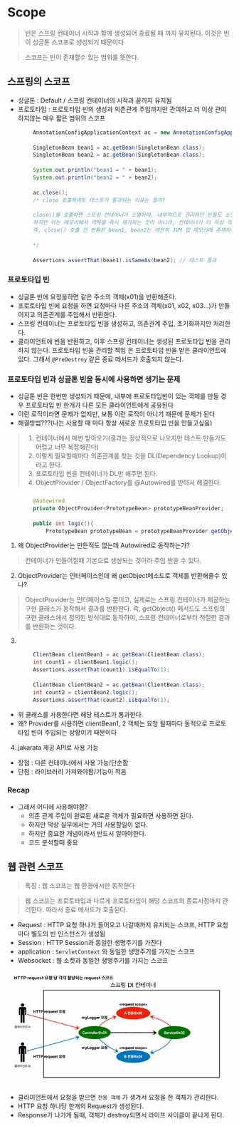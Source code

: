 # Scope

> 빈은 스프링 컨테이너 시작과 함께 생성되어 종료될 때 까지 유지된다.
> 이것은 빈이 싱글톤 스코프로 생성되기 떄문이다

> 스코프는 빈이 존재할수 있는 범위를 뜻한다.

## 스프링의 스코프

- 싱글톤 : Default / 스프링 컨테이너의 시작과 끝까지 유지됨
- 프로토타입 : 프로토타입 빈의 생성과 의존관계 주입까지만 관여하고 더 이상 관여하지않는 매우 짧은 범위의 스코프

```java
        AnnotationConfigApplicationContext ac = new AnnotationConfigApplicationContext(SingletonBean.class);

        SingletonBean bean1 = ac.getBean(SingletonBean.class);
        SingletonBean bean2 = ac.getBean(SingletonBean.class);

        System.out.println("bean1 = " + bean1);
        System.out.println("bean2 = " + bean2);

        ac.close();
        /* close 호출하여도 테스트가 통과되는 이유는 뭘까?

        close()를 호출하면 스프링 컨테이너가 소멸하며, 내부적으로 관리하던 빈들도 소멸된다.
        하지만 이는 메모리에서 객체를 즉시 제거하는 것이 아니라, 컨테이너가 더 이상 객체를 관리하지 않는다는 의미다.
        즉, close() 호출 전 반환된 bean1, bean2는 여전히 JVM 힙 메모리에 존재하며, GC가 처리하기 전까지는 사용할 수 있다.
         
        */
        
        Assertions.assertThat(bean1).isSameAs(bean2); // 테스트 통과
```

### 프로토타입 빈

- 싱글톤 빈에 요청을하면 같은 주소의 객체(x01)을 반환해준다.
- 프로토타입 빈에 요청을 하면 요청마다 다른 주소의 객체(x01, x02, x03...)가 만들어지고 의존관계를 주입해서 반환한다.
- 스프링 컨테이너는 프로토타입 빈을 생성하고, 의존관계 주입, 초기화까지만 처리한다.
- 클라이언트에 빈을 반환하고, 이후 스프링 컨테이너는 생성된 프로토타입 빈을 관리하지 않는다. 프로토타입 빈을 관리할 책임
은 프로토타입 빈을 받은 클라이언트에 있다. 그래서 `@PreDestroy` 같은 종료 메서드가 호출되지 않는다.

### 프로토타입 빈과 싱글톤 빈을 동시에 사용하면 생기는 문제

- 싱글톤 빈은 한번만 생성되기 때문에, 내부에 프로토타입빈이 있는 객체를 만들 경우 프로토타입 빈 한개가 다른 모든 클라이언트에게 공유된다
- 이런 로직이라면 문제가 없지만, 보통 이런 로직이 아니기 때문에 문제가 된다
- 해결방법???(나는 사용할 때 마다 항상 새로운 프로토타입 빈을 만들고싶음)

> 1. 컨테이너에서 매번 받아오기(결과는 정상적으로 나오지만 테스트 만들기도 어렵고 너무 복잡해진다)
> 2. 이렇게 필요할때마다 의존관계를 찾는 것을 DL(Dependency Lookup)이라고 한다.
> 3. 프로토타입 빈을 컨테이너가 DL만 해주면 된다.
> 4. ObjectProvider / ObjectFactory를 @Autowired를 받아서 해결한다.

###
```java
        @Autowired
        private ObjectProvider<PrototypeBean> prototypeBeanProvider;

        public int logic(){
            PrototypeBean prototypeBean = prototypeBeanProvider.getObject();
```
1. 왜 ObjectProvider<PrototypeBean>는 만든적도 없는데 Autowired로 동작하는가?
> 컨테이너가 만들어질때 기본으로 생성되는 것이라 주입 받을 수 있다.

2. ObjectProvider는 인터페이스인데 왜 getObject메소드로 객체를 반환해줄수 있나?
> ObjectProvider는 인터페이스일 뿐이고, 실제로는 스프링 컨테이너가 제공하는 구현 클래스가 동작해서
> 결과를 반환한다. 즉, getObject() 메서드도 스프링의 구현 클래스에서 정의된 방식대로 동작하여,
> 스프링 컨테이너로부터 적절한 결과를 반환하는 것이다.

3. 
```java
        ClientBean clientBean1 = ac.getBean(ClientBean.class);
        int count1 = clientBean1.logic();
        Assertions.assertThat(count1).isEqualTo(1);

        ClientBean clientBean2 = ac.getBean(ClientBean.class);
        int count2 = clientBean2.logic();
        Assertions.assertThat(count2).isEqualTo(1);
```
- 위 클래스를 사용한다면 해당 테스트가 통과한다.
- 왜? Provider를 사용하면  clientBean1, 2 객체는 요청 될때마다 동적으로 프로토타입 빈이 주입되는 상황이기 때문이다

4. jakarata 제공 API로 사용 가능
- 장점 : 다른 컨테이너에서 사용 가능/단순함
- 단점 : 라이브러리 가져와야함/기능이 적음

### Recap
- 그래서 어디에 사용해야함?
    - 의존 관계 주입이 완료된 새로운 객체가 필요하면 사용하면 된다.
    - 하지만 막상 실무에서는 거의 사용할일이 없다.
    - 하지만 중요한 개념이라서 반드시 알아야한다.
    - 코드 분석할때 중요


## 웹 관련 스코프

> 특징 : 웹 스코프는 웹 환경에서만 동작한다

> 웹 스코프는 프로토타입과 다르게 프로토타입이 해당 스코프의 종료시점까지 관리한다. 따라서 종료 메서드가 호출된다.

- Request : HTTP 요청 하나가 들어오고 나갈때까지 유지되는 스코프, HTTP 요청 마다 별도의 빈 인스턴스가 생성됨
- Session : HTTP Session과 동일한 생명주기를 가진다
- application : `ServletContext` 와 동일한 생명주기를 가지는 스코프
- Websocket : 웹 소켓과 동일한 생명주기를 가지는 스코프

![scope1](../../images/Scope1.png)

- 클라이언트에서 요청을 받으면 `전용 객체` 가 생겨서 요청을 한 객체가 관리한다.
- HTTP 요청 하나당 한개의 Request가 생성된다.
- Response가 나가게 될때, 객체가 destroy되면서 라이프 사이클이 끝나게 된다.

